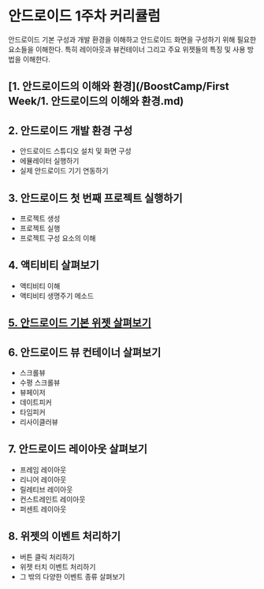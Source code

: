 안드로이드 1주차 커리큘럼
===============

안드로이드 기본 구성과 개발 환경을 이해하고 안드로이드 화면을 구성하기 위해 필요한 요소들을 이해한다. 특히 레이아웃과 뷰컨테이너 그리고 주요 위젯들의 특징 및 사용 방법을 이해한다.

## [1. 안드로이드의 이해와 환경](/BoostCamp/First Week/1. 안드로이드의 이해와 환경.md)

## 2. 안드로이드 개발 환경 구성

- 안드로이드 스튜디오 설치 및 화면 구성
- 에뮬레이터 실행하기
- 실제 안드로이드 기기 연동하기

## 3. 안드로이드 첫 번째 프로젝트 실행하기

- 프로젝트 생성
- 프로젝트 실행
- 프로젝트 구성 요소의 이해

## 4. 액티비티 살펴보기

- 액티비티 이해
- 액티비티 생명주기 메소드

## [5. 안드로이드 기본 위젯 살펴보기](https://github.com/Honest-Hong/AndroidStudy/blob/master/%EB%B6%80%EC%8A%A4%ED%8A%B8%EC%BA%A0%ED%94%84/1%EC%A3%BC%EC%B0%A8%20%EC%BB%A4%EB%A6%AC%ED%81%98%EB%9F%BC/5.%20%EC%95%88%EB%93%9C%EB%A1%9C%EC%9D%B4%EB%93%9C%20%EA%B8%B0%EB%B3%B8%20%EC%9C%84%EC%A0%AF%20%EC%82%B4%ED%8E%B4%EB%B3%B4%EA%B8%B0.md)

## 6. 안드로이드 뷰 컨테이너 살펴보기

- 스크롤뷰
- 수평 스크롤뷰
- 뷰페이저
- 데이트피커
- 타임피커
- 리사이클러뷰

## 7. 안드로이드 레이아웃 살펴보기

- 프레임 레이아웃
- 리니어 레이아웃
- 릴레티브 레이아웃
- 컨스트레인트 레이아웃
- 퍼센트 레이아웃

## 8. 위젯의 이벤트 처리하기

- 버튼 클릭 처리하기
- 위젯 터치 이벤트 처리하기
- 그 밖의 다양한 이벤트 종류 살펴보기